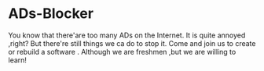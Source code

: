 # ADs-Blocker
You know that there'are too many ADs on the Internet.
It is quite annoyed ,right?
But there're still things we ca do to stop it.
Come and join us to create or rebuild a software .
Although we are freshmen ,but we are willing to learn!
